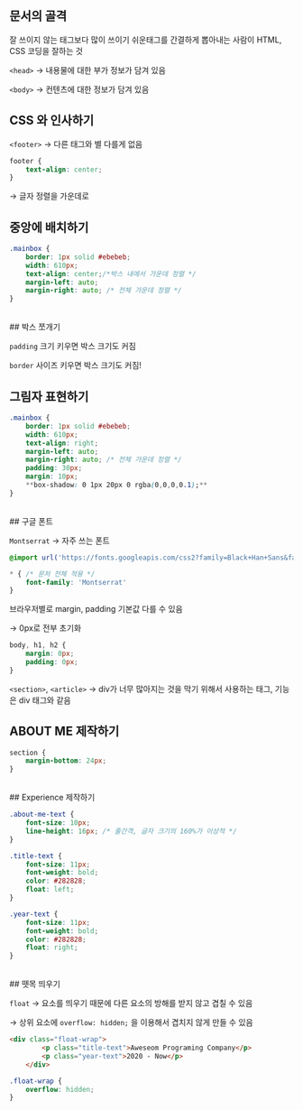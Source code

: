 ## 문서의 골격

잘 쓰이지 않는 태그보다 많이 쓰이기 쉬운태그를 간결하게 뽑아내는 사람이 HTML, CSS 코딩을 잘하는 것

`<head>` → 내용물에 대한 부가 정보가 담겨 있음

`<body>` → 컨텐츠에 대한 정보가 담겨 있음
<br>
## CSS 와 인사하기

`<footer>` → 다른 태그와 별 다를게 없음

```css
footer {
    text-align: center;
}
```

→ 글자 정렬을 가운데로
<br>
## 중앙에 배치하기

```css
.mainbox {
    border: 1px solid #ebebeb;
    width: 610px;
    text-align: center;/*박스 내에서 가운데 정렬 */
    margin-left: auto;
    margin-right: auto; /* 전체 가운데 정렬 */
}
```
</br>
## 박스 쪼개기

`padding` 크기 키우면 박스 크기도 커짐

`border` 사이즈 키우면 박스 크기도 커짐!
<br>
## 그림자 표현하기

```css
.mainbox {
    border: 1px solid #ebebeb;
    width: 610px;
    text-align: right;
    margin-left: auto;
    margin-right: auto; /* 전체 가운데 정렬 */
    padding: 30px;
    margin: 10px;
    **box-shadow: 0 1px 20px 0 rgba(0,0,0,0.1);**
}
```
<br>
## 구글 폰트

`Montserrat` → 자주 쓰는 폰트

```css
@import url('https://fonts.googleapis.com/css2?family=Black+Han+Sans&family=Montserrat&family=Noto+Sans+Mono:wght@500;600&display=swap');

* { /* 문저 전체 적용 */
    font-family: 'Montserrat' 
}
```

브라우저별로 margin, padding 기본값 다를 수 있음 

→ 0px로 전부 초기화

```css
body, h1, h2 {
    margin: 0px;
    padding: 0px;
}
```

`<section>`, `<article>` → div가 너무 많아지는 것을 막기 위해서 사용하는 태그, 기능은 div 태그와 같음
<br>
## ABOUT ME 제작하기

```css
section {
    margin-bottom: 24px;
}
```
<br>
## Experience 제작하기

```css
.about-me-text {
    font-size: 10px;
    line-height: 16px; /* 줄간격, 글자 크기의 160%가 이상적 */
}
```

```css
.title-text {
    font-size: 11px;
    font-weight: bold;
    color: #282828;
    float: left;
}

.year-text {
    font-size: 11px;
    font-weight: bold;
    color: #282828;
    float: right;
}
```
<br>
## 뗏목 띄우기

`float` → 요소를 띄우기 때문에 다른 요소의 방해를 받지 않고 겹칠 수 있음

→ 상위 요소에 `overflow: hidden;` 을 이용해서 겹치지 않게 만들 수 있음

```html
<div class="float-wrap">
        <p class="title-text">Aweseom Programing Company</p>
        <p class="year-text">2020 - Now</p>
    </div>
```

```css
.float-wrap {
    overflow: hidden;
}
```
